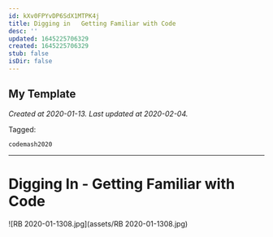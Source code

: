 ```yaml
---
id: kXv0FPYvDP6SdX1MTPK4j
title: Digging in   Getting Familiar with Code
desc: ''
updated: 1645225706329
created: 1645225706329
stub: false
isDir: false
---
```

My Template
---

_Created at 2020-01-13._
_Last updated at 2020-02-04._



Tagged: 
```
codemash2020
```


---

# Digging In - Getting Familiar with Code


![RB 2020-01-1308.jpg](assets/RB 2020-01-1308.jpg)

